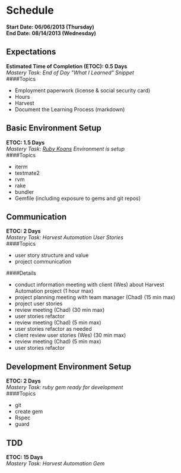 # Schedule
**Start Date: 06/06/2013 (Thursday)**  
**End Date: 08/14/2013 (Wednesday)**  
  
## Expectations
  **Estimated Time of Completion (ETOC): 0.5 Days**  
  *Mastery Task: End of Day "What I Learned" Snippet*  
####Topics
  * Employment paperwork (license & social security card)
  * Hours
  * Harvest
  * Document the Learning Process (markdown)

## Basic Environment Setup
  **ETOC: 1.5 Days**  
  *Mastery Task: [Ruby Koans](https://github.com/neo/ruby_koans) Environment is setup*  
####Topics
  * iterm  
  * textmate2  
  * rvm  
  * rake  
  * bundler  
  * Gemfile (including exposure to gems and git repos)

## Communication  
  **ETOC: 2 Days**  
  *Mastery Task: Harvest Automation User Stories*  
####Topics
  * user story structure and value
  * project communication

####Details
  * conduct information meeting with client (Wes) about Harvest Automation project (1 hour max)  
  * project planning meeting with team manager (Chad) (15 min max)  
  * project user stories  
  * review meeting (Chad) (30 min max)  
  * user stories refactor  
  * review meeting (Chad) (5 min max)  
  * user stories refactor as needed  
  * client review user stories (Wes) (30 min max)  
  * review meeting (Chad) (5 min max)  
  * user stories refactor

## Development Environment Setup  
  **ETOC: 2 Days**  
  *Mastery Task: ruby gem ready for development*  
####Topics
  * git  
  * create gem  
  * Rspec  
  * guard

## TDD  
  **ETOC: 15 Days**  
  *Mastery Task: Harvest Automation Gem*  
